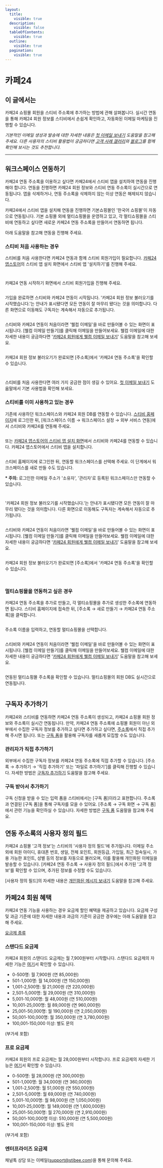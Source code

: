 ```yaml
---
layout:
  title:
    visible: true
  description:
    visible: false
  tableOfContents:
    visible: true
  outline:
    visible: true
  pagination:
    visible: true
---
```


# 카페24

## 이 글에서는 <a href="#h_01hdztkhpa968hgzyf365p4r1g" id="h_01hdztkhpa968hgzyf365p4r1g"></a>

카페24 쇼핑몰 회원을 스티비 주소록에 추가하는 방법에 관해 살펴봅니다. 실시간 연동을 통해 카페24 회원 정보를 스티비에서 손쉽게 확인하고, 자동화된 이메일 마케팅을 진행할 수 있습니다.&#x20;

_기본적인 이메일 생성과 발송에 대한 자세한 내용은_ [_첫 이메일 보내기_](../../getting-started/send-first-email.md) _도움말을 참고해 주세요. 다른 사용자의 스티비 활용법이 궁금하다면_ [_고객 사례 갤러리_](https://gallery.stibee.com/)_와_ [_블로그_](https://blog.stibee.com/)_를 함께 확인해 보시는 것도 추천합니다._

***

## 워크스페이스 연동하기 <a href="#id-01hdztn856g3djag487mvcp658" id="id-01hdztn856g3djag487mvcp658"></a>

카페24 연동 주소록을 이용하고 싶다면 카페24에서 스티비 앱을 설치하여 연동을 진행해야 합니다. 연동을 진행하면 카페24 회원 정보와 스티비 연동 주소록이 실시간으로 연동됩니다. 앱을 삭제하거나, 연동 주소록을 삭제하지 않는 이상 연동은 해제되지 않습니다.

카페24에서 스티비 앱을 설치해 연동을 진행하면 기본쇼핑몰인 '한국어 쇼핑몰'이 자동으로 연동됩니다. 기본 쇼핑몰 외에 멀티쇼핑몰을 운영하고 있고, 각 멀티쇼핑몰을 스티비에 연동하고 싶다면 새로운 카페24 연동 주소록을 만들어서 연동하면 됩니다.&#x20;

아래 도움말을 참고해 연동을 진행해 주세요.



### 스티비 처음 사용하는 경우 <a href="#h_01hdzqpfg7r85z105zywg62ex5" id="h_01hdzqpfg7r85z105zywg62ex5"></a>

스티비를 처음 사용한다면 카페24 연동과 함께 스티비 회원가입이 필요합니다. [카페24 앱스토어](https://store.cafe24.com/kr/apps/1652)의 스티비 앱 설치 화면에서 스티비 앱 '설치하기'를 진행해 주세요.

<figure><img src="../../.gitbook/assets/image (116).png" alt=""><figcaption></figcaption></figure>

<figure><img src="../../.gitbook/assets/image (117).png" alt=""><figcaption></figcaption></figure>



카페24 연동 시작하기 화면에서 스티비 회원가입을 진행해 주세요.

<figure><img src="../../.gitbook/assets/image (118).png" alt=""><figcaption></figcaption></figure>



가입을 완료하면 스티비와 카페24 연동이 시작됩니다. '카페24 회원 정보 불러오기를 시작했습니다.'는 안내가 표시됐다면 모든 연동이 잘 마무리 됐다는 것을 의미합니다. 다른 화면으로 이동해도 구독자는 계속해서 자동으로 추가됩니다.

<figure><img src="../../.gitbook/assets/카페24 연동하기3.png" alt=""><figcaption></figcaption></figure>



스티비와 카페24 연동이 처음이라면 '웰컴 이메일'을 바로 만들어볼 수 있는 화면이 표시됩니다. \[웰컴 이메일 만들기]를 클릭해 이메일을 만들어보세요. 웰컴 이메일에 대한 자세한 내용이 궁금하다면 '[카페24 회원에게 웰컴 이메일 보내기](../../tip/overview/welcome-email-cafe24-members.md)' 도움말을 참고해 보세요.

<figure><img src="../../.gitbook/assets/카페24 연동하기.png" alt=""><figcaption></figcaption></figure>



카페24 회원 정보 불러오기가 완료되면 \[주소록]에서 '카페24 연동 주소록'을 확인할 수 있습니다.

<div>

<figure><img src="../../.gitbook/assets/카페24 연동 권한 업데이트하기_주소록 (1).png" alt=""><figcaption></figcaption></figure>

 

<figure><img src="../../.gitbook/assets/카페24 연동 권한 업데이트하기_추가 권한 허용4.png" alt=""><figcaption></figcaption></figure>

</div>



스티비를 처음 사용한다면 여러 가지 궁금한 점이 생길 수 있어요. [첫 이메일 보내기](../../getting-started/send-first-email.md) 도움말에서 기본 사용법을 확인해 보세요.



### 스티비를 이미 사용하고 있는 경우 <a href="#already-in-use" id="already-in-use"></a>

기존에 사용하던 워크스페이스와 카페24 회원 DB를 연동할 수 있습니다. [스티비 홈페이지](https://stibee.com/)에 로그인한 뒤, \[워크스페이스 이름 → 워크스페이스 설정 → 외부 서비스 연동]에서 스티비와 카페24를 연동해 주세요.

<figure><img src="../../.gitbook/assets/image (119).png" alt=""><figcaption></figcaption></figure>



또는 [카페24 앱스토어의 스티비 앱 설치 화면](https://store.cafe24.com/kr/apps/1652)에서 스티비와 카페24를 연동할 수 있습니다. 카페24 앱스토어에서 스티비 앱을 설치합니다.&#x20;

<figure><img src="../../.gitbook/assets/image (120).png" alt=""><figcaption></figcaption></figure>



스티비 홈페이지에 로그인한 뒤, 연동할 워크스페이스를 선택해 주세요. 이 단계에서 워크스페이스를 새로 만들 수도 있습니다.

**\* 주의:** 로그인한 이메일 주소가 '소유자', '관리자'로 등록된 워크스페이스만 연동할 수 있습니다.

<figure><img src="../../.gitbook/assets/image (121).png" alt=""><figcaption></figcaption></figure>

<figure><img src="../../.gitbook/assets/image (122).png" alt=""><figcaption></figcaption></figure>



'카페24 회원 정보 불러오기를 시작했습니다.'는 안내가 표시됐다면 모든 연동이 잘 마무리 됐다는 것을 의미합니다. 다른 화면으로 이동해도 구독자는 계속해서 자동으로 추가됩니다.

<figure><img src="../../.gitbook/assets/카페24 연동하기3.png" alt=""><figcaption></figcaption></figure>



스티비와 카페24 연동이 처음이라면 '웰컴 이메일'을 바로 만들어볼 수 있는 화면이 표시됩니다. \[웰컴 이메일 만들기]를 클릭해 이메일을 만들어보세요. 웰컴 이메일에 대한 자세한 내용이 궁금하다면 '[카페24 회원에게 웰컴 이메일 보내기](../../tip/overview/welcome-email-cafe24-members.md)' 도움말을 참고해 보세요.

<figure><img src="../../.gitbook/assets/카페24 연동하기.png" alt=""><figcaption></figcaption></figure>



카페24 회원 정보 불러오기가 완료되면 \[주소록]에서 '카페24 연동 주소록'을 확인할 수 있습니다.

<div>

<figure><img src="../../.gitbook/assets/카페24 연동 권한 업데이트하기_주소록 (2).png" alt=""><figcaption></figcaption></figure>

 

<figure><img src="../../.gitbook/assets/카페24 연동 권한 업데이트하기_추가 권한 허용4 (1).png" alt=""><figcaption></figcaption></figure>

</div>



### 멀티쇼핑몰을 연동하고 싶은 경우 <a href="#h_01hfrmx2qcf8byz4ywv7ja5zpy" id="h_01hfrmx2qcf8byz4ywv7ja5zpy"></a>

카페24 연동 주소록을 추가로 만들고, 각 멀티쇼핑몰을 추가로 생성한 주소록에 연동하면 됩니다. 스티비 홈페이지에 접속한 뒤, \[주소록 → 새로 만들기 → 카페24 연동 주소록]을 클릭합니다.

<figure><img src="../../.gitbook/assets/image (124).png" alt=""><figcaption></figcaption></figure>



주소록 이름을 입력하고, 연동할 멀티쇼핑몰을 선택합니다.

<figure><img src="../../.gitbook/assets/image (125).png" alt=""><figcaption></figcaption></figure>



스티비와 카페24 연동이 처음이라면 '웰컴 이메일'을 바로 만들어볼 수 있는 화면이 표시됩니다. \[웰컴 이메일 만들기]를 클릭해 이메일을 만들어보세요. 웰컴 이메일에 대한 자세한 내용이 궁금하다면 '[카페24 회원에게 웰컴 이메일 보내기](../../tip/overview/welcome-email-cafe24-members.md)' 도움말을 참고해 보세요.

<figure><img src="../../.gitbook/assets/카페24 연동하기 (1).png" alt=""><figcaption></figcaption></figure>



연동된 멀티쇼핑몰 주소록을 확인할 수 있습니다. 멀티쇼핑몰의 회원 DB도 실시간으로 연동됩니다.

<figure><img src="../../.gitbook/assets/image (127).png" alt=""><figcaption></figcaption></figure>



## 구독자 추가하기 <a href="#h_01hrp0t3erh8new1z3e7jmg6ff" id="h_01hrp0t3erh8new1z3e7jmg6ff"></a>

카페24와 스티비를 연동하면 카페24 연동 주소록이 생성되고, 카페24 쇼핑몰 회원 정보와 주소록이 실시간 연동됩니다. 만약, 카페24 연동 주소록에 쇼핑몰 회원이 아닌 외부에서 수집한 구독자 정보를 추가하고 싶다면 추가하고 싶다면, [주소록](broken-reference)에서 직접 추가해 주시면 됩니다. 또는 [구독 폼](../../list/gather-subscribers/form.md)을 활용해 구독자를 새롭게 모집할 수도 있습니다.



### 관리자가 직접 추가하기 <a href="#h_01hrpawxwbpnqjcqpaswxmtfaj" id="h_01hrpawxwbpnqjcqpaswxmtfaj"></a>

외부에서 수집한 구독자 정보를 카페24 연동 주소록에 직접 추가할 수 있습니다. \[주소록 → 추가하기 → '직접 추가하기' 또는 '파일로 추가하기']를 클릭해 진행할 수 있습니다. 자세한 방법은 [구독자 추가하기](../../list/adding-managing-subscriber/add.md) 도움말을 참고해 주세요.

&#x20;

### 구독 받아서 추가하기 <a href="#h_01hrp0xmysmb540ck84j42daan" id="h_01hrp0xmysmb540ck84j42daan"></a>

구독 신청을 받을 수 있는 입력 폼을 스티비에서는 \[구독 폼]이라고 표현합니다. 주소록과 연결된 \[구독 폼]을 통해 구독자를 모을 수 있어요. \[주소록 → 구독 화면 → 구독 폼]에서 관련 기능을 확인하실 수 있습니다. 자세한 방법은 [구독 폼](../../list/gather-subscribers/form.md) 도움말을 참고해 주세요.



## 연동 주소록의 사용자 정의 필드 <a href="#h_01hrpa0pkny8acjcwwwe4fhzcv" id="h_01hrpa0pkny8acjcwwwe4fhzcv"></a>

카페24 쇼핑몰 '고객 정보'는 스티비의 '사용자 정의 필드'에 추가됩니다. 이메일 주소 외에 회원 아이디,  휴대폰 번호, 생일, 전체 포인트, 회원등급, 가입일, 최근 접속일시, 가용 가능한 포인트, 성별 등의 정보를 자동으로 불러오며, 이를 활용해 개인화된 이메일을 발송할 수 있습니다. \[카페24 연동 주소록 → 사용자 정의 필드]에서 추가된 '고객 정보'를 확인할 수 있으며, 추가된 정보를 수정할 수도 있습니다.

\[사용자 정의 필드]의 자세한 내용은 [개인화된 메시지 보내기](../../email/edit/personalized-merge.md) 도움말을 참고해 주세요.&#x20;



## 카페24 회원 혜택 <a href="#undefined" id="undefined"></a>

카페24 연동 기능을 사용하는 경우 요금제 할인 혜택을 제공하고 있습니다. 요금제 구성 및 과금 기준에 대한 자세한 내용과 과금의 기준이 궁금한 경우에는 아래 도움말을 참고해 주세요.

[요금제 종류](../../pricing/understanding/type.md)



### 스탠다드 요금제 <a href="#h_01hfe134n0sbajnpf8x6417agx" id="h_01hfe134n0sbajnpf8x6417agx"></a>

카페24 회원의 스탠다드 요금제는 월 7,900원부터 시작합니다. 스탠다드 요금제의 자세한 기능은 [여기](../../pricing/understanding/type.md#h\_54b391955e)서 확인할 수 있습니다.

* 0-500명: 월 7,900원 (연 85,000원)
* 501-1,000명: 월 14,000원 (연 150,000원)
* 1,001-2,500명: 월 21,000원 (연 220,000원)
* 2,501-5,000명: 월 29,000원 (연 310,000원)
* 5,001-10,000명: 월 48,000원 (연 510,000원)
* 10,001-25,000명: 월 89,000원 (연 960,000원)
* 25,001-50,000명: 월 190,000원 (연 2,050,000원)
* 50,001-100,000명: 월 350,000원 (연 3,780,000원)
* 100,001-150,000 이상: 별도 문의

(부가세 포함)



### 프로 요금제 <a href="#h_01hfe5fvsydaxm3b3da3y7jfbm" id="h_01hfe5fvsydaxm3b3da3y7jfbm"></a>

카페24 회원의 프로 요금제는 월 28,000원부터 시작합니다. 프로 요금제의 자세한 기능은 [여기](../../pricing/understanding/type.md#h\_01h9mm24t1nf8tp4vh7bdhv62y)서 확인할 수 있습니다.

* 0-500명: 월 28,000원 (연 300,000원)
* 501-1,000명: 월 34,000원 (연 360,000원)
* 1,001-2,500명: 월 51,000원 (연 550,000원)
* 2,501-5,000명: 월 69,000원 (연 740,000원)
* 5,001-10,000명: 월 98,000원 (연 1,050,000원)
* 10,001-25,000명: 월 149,000원 (연 1,600,000원)
* 25,001-50,000명: 월 270,000원 (연 2,910,000원)
* 50,001-100,000명 이상: 510,000원 (연 5,500,000원)
* 100,001-150,000 이상: 별도 문의

(부가세 포함)



### 엔터프라이즈 요금제 <a href="#h_01hfn5byjgwcjq8q3cmy9wkznm" id="h_01hfn5byjgwcjq8q3cmy9wkznm"></a>

채널톡 상담 또는 이메일([support@stibee.com](mailto:support@stibee.com))을 통해 문의해 주세요.
